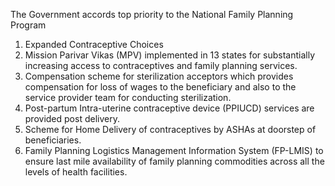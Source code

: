 The Government accords top priority to the National Family Planning Program
1. Expanded Contraceptive Choices
2. Mission Parivar Vikas (MPV) implemented in 13 states for substantially increasing access to contraceptives and family planning services.
3. Compensation scheme for sterilization acceptors which provides compensation for loss of wages to the beneficiary and also to the service provider team for conducting sterilization.
4. Post-partum Intra-uterine contraceptive device (PPIUCD) services are provided post delivery.
5. Scheme for Home Delivery of contraceptives by ASHAs at doorstep of beneficiaries.
6. Family Planning Logistics Management Information System (FP-LMIS) to ensure last mile availability of family planning commodities across all the levels of health facilities.
